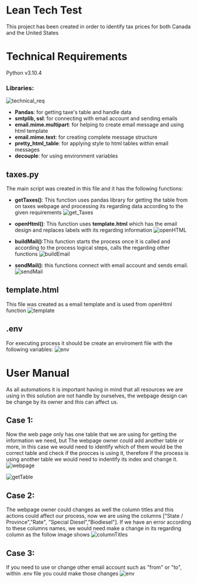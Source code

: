 # Lean Tech Test
This project has been created in order to identify tax prices for both Canada and the United States

# Technical Requirements
Python v3.10.4
### Libraries:
![technical_req](https://user-images.githubusercontent.com/68198144/176246642-12ea4348-3f77-4fe3-b7fb-f69f1e3c2cfe.jpg)
* **Pandas**: for getting taxe's table and handle data
* **smtplib, ssl**: for connecting with email account and sending emails
* **email.mime.multipart**: for helping to create email message and using html template
* **email.mime.text**: for creating complete message structure
* **pretty_html_table**: for applying style to html tables within email messages
* **decouple**: for using environment variables

## taxes.py
The main script was created in this file and it has the following functions:
* **getTaxes()**: This function uses pandas library for getting the table from on taxes webpage and processing its regarding data according to the given requirements
![get_Taxes](https://user-images.githubusercontent.com/68198144/176247544-d5722c3c-9032-4208-a889-018f8c396e98.jpg)

* **openHtml()**: This function uses **template.html** which has the email design and replaces labels with its regarding information
![openHTML](https://user-images.githubusercontent.com/68198144/176248285-0b63f09a-f232-4592-9db8-8a42a56b9706.jpg)

* **buildMail()**:This function starts the process once it is called and according to the process logical steps, calls the regarding other functions
![buildEmail](https://user-images.githubusercontent.com/68198144/176248471-d0b394bd-df5a-4a17-88d0-5fc0af6af98d.jpg)

* **sendMail()**: this functions connect with email account and sends email.
![sendMail](https://user-images.githubusercontent.com/68198144/176248396-ebab5fba-d65d-404e-bd83-54ccf51a760b.jpg)

## template.html
This file was created as a email template and is used from openHtml function
![template](https://user-images.githubusercontent.com/68198144/176249088-85739592-285c-4a82-99ec-1998f2a4a2ea.jpg)


## .env
For executing process it should be create an enviroment file with the following variables:
![env](https://user-images.githubusercontent.com/68198144/176249373-c09d2b43-760b-4b57-afed-f563b9982c6a.jpg)

# User Manual
As all automations it is important having in mind that all resources we are using in this solution are not handle by ourselves, the webpage design can be change by its owner and this can affect us.
## Case 1:
Now the web page only has one table that we are using for getting the information we need, but The webpage owner could add another table or more, in this case we would need to identify which of them would be the correct table and check if the procces is using it, therefore if the process is using another table we would need to indentify its index and change it.
![webpage](https://user-images.githubusercontent.com/68198144/176249877-bdc0b017-cf0a-4584-933e-f1508f042a54.jpg)

![getTable](https://user-images.githubusercontent.com/68198144/176250571-9daf8f6f-117f-4ae9-8150-2d507412e642.jpg)

## Case 2:
The webpage owner could changes as well the column titles and this actions could affect our process, now we are using the columns ["State / Province","Rate", "Special Diesel","Biodiesel"]. If we have an error according to these columns names, we would need make a change in its regarding column as the follow image shows
![columnTitles](https://user-images.githubusercontent.com/68198144/176250034-9a0e0d3e-6f94-4888-8330-4018c8ecaffd.jpg)


## Case 3:
If you need to use or change other email account such as "from" or "to", within .env file you could make those changes
![env](https://user-images.githubusercontent.com/68198144/176249373-c09d2b43-760b-4b57-afed-f563b9982c6a.jpg)
